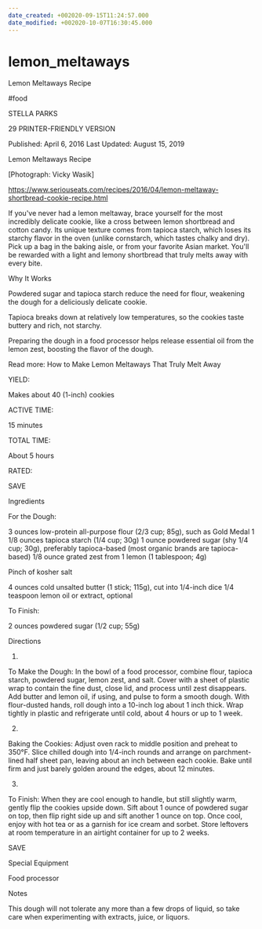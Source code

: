 ```yaml
---
date_created: +002020-09-15T11:24:57.000
date_modified: +002020-10-07T16:30:45.000
---
```


# lemon_meltaways

Lemon Meltaways Recipe

#food

STELLA PARKS

29 PRINTER-FRIENDLY VERSION

Published: April 6, 2016 Last Updated: August 15, 2019

Lemon Meltaways Recipe

[Photograph: Vicky Wasik]

https://www.seriouseats.com/recipes/2016/04/lemon-meltaway-shortbread-cookie-recipe.html

If you've never had a lemon meltaway, brace yourself for the most incredibly delicate cookie, like a cross between lemon shortbread and cotton candy. Its unique texture comes from tapioca starch, which loses its starchy flavor in the oven (unlike cornstarch, which tastes chalky and dry). Pick up a bag in the baking aisle, or from your favorite Asian market. You'll be rewarded with a light and lemony shortbread that truly melts away with every bite.

Why It Works

Powdered sugar and tapioca starch reduce the need for flour, weakening the dough for a deliciously delicate cookie.

Tapioca breaks down at relatively low temperatures, so the cookies taste buttery and rich, not starchy.

Preparing the dough in a food processor helps release essential oil from the lemon zest, boosting the flavor of the dough.

Read more: How to Make Lemon Meltaways That Truly Melt Away

YIELD:

Makes about 40 (1-inch) cookies

ACTIVE TIME:

15 minutes

TOTAL TIME:

About 5 hours

RATED:

    
 SAVE

Ingredients

For the Dough:

3 ounces low-protein all-purpose flour (2/3 cup; 85g), such as Gold Medal
1 1/8 ounces tapioca starch (1/4 cup; 30g)
1 ounce powdered sugar (shy 1/4 cup; 30g), preferably tapioca-based (most organic brands are tapioca-based)
1/8 ounce grated zest from 1 lemon (1 tablespoon; 4g)

Pinch of kosher salt

4 ounces cold unsalted butter (1 stick; 115g), cut into 1/4-inch dice
1/4 teaspoon lemon oil or extract, optional

To Finish:

2 ounces powdered sugar (1/2 cup; 55g)

Directions

1.

To Make the Dough: In the bowl of a food processor, combine flour, tapioca starch, powdered sugar, lemon zest, and salt. Cover with a sheet of plastic wrap to contain the fine dust, close lid, and process until zest disappears. Add butter and lemon oil, if using, and pulse to form a smooth dough. With flour-dusted hands, roll dough into a 10-inch log about 1 inch thick. Wrap tightly in plastic and refrigerate until cold, about 4 hours or up to 1 week.

2.

Baking the Cookies: Adjust oven rack to middle position and preheat to 350°F. Slice chilled dough into 1/4-inch rounds and arrange on parchment-lined half sheet pan, leaving about an inch between each cookie. Bake until firm and just barely golden around the edges, about 12 minutes.

3.

To Finish: When they are cool enough to handle, but still slightly warm, gently flip the cookies upside down. Sift about 1 ounce of powdered sugar on top, then flip right side up and sift another 1 ounce on top. Once cool, enjoy with hot tea or as a garnish for ice cream and sorbet. Store leftovers at room temperature in an airtight container for up to 2 weeks.

 SAVE

Special Equipment

Food processor

Notes

This dough will not tolerate any more than a few drops of liquid, so take care when experimenting with extracts, juice, or liquors.
